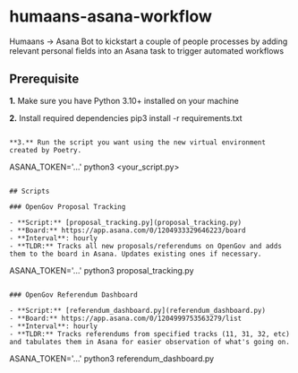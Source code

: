 # humaans-asana-workflow

Humaans -> Asana Bot to kickstart a couple of people processes by adding relevant personal fields into an Asana task to trigger automated workflows

## Prerequisite

**1.** Make sure you have Python 3.10+ installed on your machine

**2.** Install required dependencies
pip3 install -r requirements.txt
```

**3.** Run the script you want using the new virtual environment created by Poetry.

```
ASANA_TOKEN='...' python3 <your_script.py>
```

## Scripts

### OpenGov Proposal Tracking

- **Script:** [proposal_tracking.py](proposal_tracking.py)
- **Board:** https://app.asana.com/0/1204933329646223/board
- **Interval**: hourly
- **TLDR:** Tracks all new proposals/referendums on OpenGov and adds them to the board in Asana. Updates existing ones if necessary.

```
ASANA_TOKEN='...' python3 proposal_tracking.py
```

### OpenGov Referendum Dashboard

- **Script:** [referendum_dashboard.py](referendum_dashboard.py)
- **Board:** https://app.asana.com/0/1204999753563279/list
- **Interval**: hourly
- **TLDR:** Tracks referendums from specified tracks (11, 31, 32, etc) and tabulates them in Asana for easier observation of what's going on.

```
ASANA_TOKEN='...' python3 referendum_dashboard.py
```

